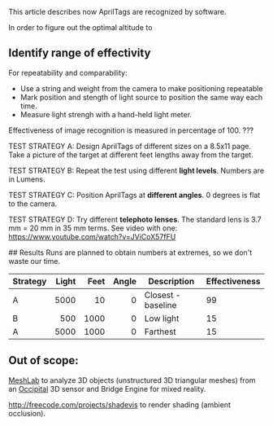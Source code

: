 This article describes now AprilTags are recognized by software.

In order to figure out the optimal altitude to 

## Identify range of effectivity

For repeatability and comparability:
   * Use a string and weight from the camera to make positioning repeatable
   * Mark position and stength of light source to position the same way each time.
   * Measure light strengh with a hand-held light meter.

Effectiveness of image recognition is measured in percentage of 100. ???

TEST STRATEGY A: Design AprilTags of different sizes on a 8.5x11 page.
Take a picture of the target at different feet lengths away from the target.

TEST STRATEGY B: Repeat the test using different <strong>light levels</strong>.
Numbers are in Lumens.

TEST STRATEGY C: Position AprilTags at <strong>different angles</strong>.
0 degrees is flat to the camera.

TEST STRATEGY D: Try different <strong>telephoto lenses</strong>.
The standard lens is 3.7 mm = 20 mm in 35 mm terms. See video with one: https://www.youtube.com/watch?v=JViCoX57fFU


<a name="Results">
## Results</a>
Runs are planned to obtain numbers at extremes, so we don't waste our time.

| Strategy | Light | Feet | Angle | Description | Effectiveness |
| -------- |-----: |----: | ----: | ----------- | ------------- |
| A | 5000 |   10 |   0 | Closest - baseline |  99 |
| B |  500 | 1000 |   0 | Low light | 15 |
| A | 5000 | 1000 |   0 | Farthest | 15 |


## Out of scope:

<a target="_blank" href="http://meshlab.sourceforge.net/">
MeshLab</a> to analyze 3D objects (unstructured 3D triangular meshes)
from an <a target="_blank" href="https://occipital.com/">Occipital</a> 3D sensor
and Bridge Engine for mixed reality.

http://freecode.com/projects/shadevis
to render shading (ambient occlusion).

